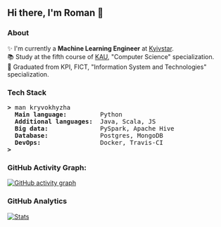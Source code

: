 ## Hi there, I'm Roman 👋

### About

✨ I'm currently a <b>Machine Learning Engineer</b> at [Kyivstar](https://kyivstar.ua/ru/business/products/big-data).<br>
:books: Study at the fifth course of [KAU](https://kau.org.ua), "Computer Science" specialization.<br>
:checkered_flag: Graduated from KPI, FICT, "Information System and Technologies" specialization.<br>

### Tech Stack

<pre><b>></b> man kryvokhyzha
  <b>Main language:        </b> Python
  <b>Additional languages: </b> Java, Scala, JS
  <b>Big data:             </b> PySpark, Apache Hive
  <b>Database:             </b> Postgres, MongoDB
  <b>DevOps:               </b> Docker, Travis-CI
<b>></b>
</pre>

### GitHub Activity Graph:

[![GitHub activity graph](https://activity-graph.herokuapp.com/graph?username=kryvokhyzha&custom_title=GitHub%20activity&hide_border=true&theme=redical)](https://github.com/ashutosh00710/github-readme-activity-graph)

### GitHub Analytics

[![Stats](https://github-readme-stats.vercel.app/api/?username=kryvokhyzha&show_icons=true&theme=react&include_all_commits=true&count_private=true&hide_border=true)](https://github.com/anuraghazra/github-readme-stats)
